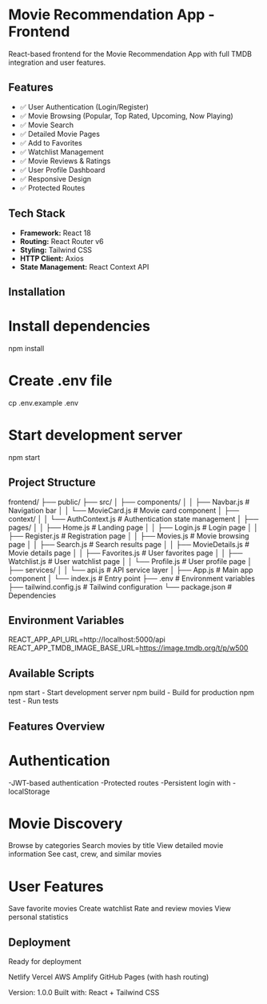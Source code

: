 # Movie Recommendation App - Frontend

React-based frontend for the Movie Recommendation App with full TMDB integration and user features.

## Features

- ✅ User Authentication (Login/Register)
- ✅ Movie Browsing (Popular, Top Rated, Upcoming, Now Playing)
- ✅ Movie Search
- ✅ Detailed Movie Pages
- ✅ Add to Favorites
- ✅ Watchlist Management
- ✅ Movie Reviews & Ratings
- ✅ User Profile Dashboard
- ✅ Responsive Design
- ✅ Protected Routes

## Tech Stack

- **Framework:** React 18
- **Routing:** React Router v6
- **Styling:** Tailwind CSS
- **HTTP Client:** Axios
- **State Management:** React Context API

## Installation
# Install dependencies
npm install

# Create .env file
cp .env.example .env

# Start development server
npm start
## Project Structure
frontend/
├── public/
├── src/
│   ├── components/
│   │   ├── Navbar.js           # Navigation bar
│   │   └── MovieCard.js        # Movie card component
│   ├── context/
│   │   └── AuthContext.js      # Authentication state management
│   ├── pages/
│   │   ├── Home.js             # Landing page
│   │   ├── Login.js            # Login page
│   │   ├── Register.js         # Registration page
│   │   ├── Movies.js           # Movie browsing page
│   │   ├── Search.js           # Search results page
│   │   ├── MovieDetails.js     # Movie details page
│   │   ├── Favorites.js        # User favorites page
│   │   ├── Watchlist.js        # User watchlist page
│   │   └── Profile.js          # User profile page
│   ├── services/
│   │   └── api.js              # API service layer
│   ├── App.js                  # Main app component
│   └── index.js                # Entry point
├── .env                        # Environment variables
├── tailwind.config.js          # Tailwind configuration
└── package.json                # Dependencies

## Environment Variables
REACT_APP_API_URL=http://localhost:5000/api
REACT_APP_TMDB_IMAGE_BASE_URL=https://image.tmdb.org/t/p/w500

## Available Scripts

npm start - Start development server
npm build - Build for production
npm test - Run tests

## Features Overview
# Authentication

-JWT-based authentication
-Protected routes
-Persistent login with -localStorage

# Movie Discovery

Browse by categories
Search movies by title
View detailed movie information
See cast, crew, and similar movies

# User Features

Save favorite movies
Create watchlist
Rate and review movies
View personal statistics

## Deployment
Ready for deployment

Netlify
Vercel
AWS Amplify
GitHub Pages (with hash routing)


Version: 1.0.0
Built with: React + Tailwind CSS